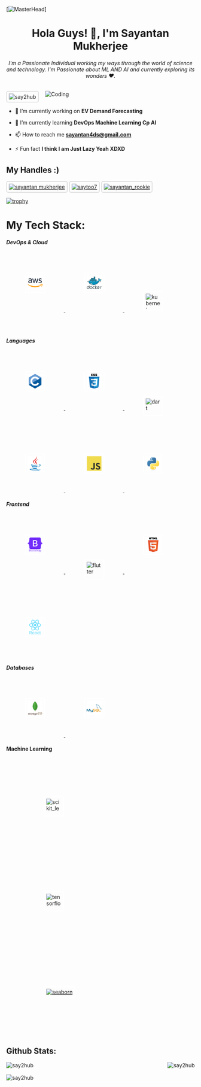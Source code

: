[![MasterHead](https://user-images.githubusercontent.com/10498744/210012254-234538ff-d198-48aa-8964-37e6fd45d227.gif)]
<h1 align="center">Hola Guys! 👋, I'm Sayantan Mukherjee</h1>
<h6 align="center">I'm a Passionate Individual working my ways through the world of science and technology. I'm Passionate about ML AND AI and currently exploring its wonders ❤️.</h6>
<img align="right" alt="Coding" width="400" src="https://cdn.dribbble.com/users/1162077/screenshots/3848914/programmer.gif" />

<p align="left">
  <img src="https://komarev.com/ghpvc/?username=say2hub&label=Profile%20views&color=0e75b6&style=flat" alt="say2hub" style="border: 2px solid #ddd; border-radius: 5px; padding: 5px;" />
</p>

- 🔭 I’m currently working on **EV Demand Forecasting**

- 🌱 I’m currently learning **DevOps Machine Learning Cp AI**

- 📫 How to reach me **sayantan4ds@gmail.com**

- ⚡ Fun fact **I think I am Just Lazy Yeah XDXD**

<h2 align="left">My Handles :)</h2>
<p align="left">
  <a href="https://linkedin.com/in/sayantan-mukherjee" target="_blank"><img align="center" src="https://raw.githubusercontent.com/rahuldkjain/github-profile-readme-generator/master/src/images/icons/Social/linked-in-alt.svg" alt="sayantan mukherjee" height="30" width="40" style="border: 2px solid #ddd; border-radius: 5px; padding: 5px;" /></a>
  <a href="https://kaggle.com/saytoo7" target="_blank"><img align="center" src="https://raw.githubusercontent.com/rahuldkjain/github-profile-readme-generator/master/src/images/icons/Social/kaggle.svg" alt="saytoo7" height="30" width="40" style="border: 2px solid #ddd; border-radius: 5px; padding: 5px;" /></a>
  <a href="https://www.leetcode.com/sayantan_rookie" target="_blank"><img align="center" src="https://raw.githubusercontent.com/rahuldkjain/github-profile-readme-generator/master/src/images/icons/Social/leet-code.svg" alt="sayantan_rookie" height="30" width="40" style="border: 2px solid #ddd; border-radius: 5px; padding: 5px;" /></a>
</p>


[![trophy](https://github-profile-trophy.vercel.app/?username=ryo-ma&theme=onedark)](https://github.com/ryo-ma/github-profile-trophy)

<h1 align="left">My Tech Stack:</h1>
<p align="center">
  <h5 align="left">DevOps & Cloud</h5>
  <a href="https://aws.amazon.com" target="_blank" rel="noreferrer">
    <img src="https://raw.githubusercontent.com/devicons/devicon/master/icons/amazonwebservices/amazonwebservices-original-wordmark.svg" alt="aws" width="40" height="40" style="border: 2px solid white; border-radius: 5px; padding: 5px; margin: 50px; display: inline-block;" />
  </a>
  <a href="https://www.docker.com/" target="_blank" rel="noreferrer">
    <img src="https://raw.githubusercontent.com/devicons/devicon/master/icons/docker/docker-original-wordmark.svg" alt="docker" width="40" height="40" style="border: 2px solid white; border-radius: 5px; padding: 5px; margin: 50px; display: inline-block;" />
  </a>
  <a href="https://kubernetes.io" target="_blank" rel="noreferrer">
    <img src="https://www.vectorlogo.zone/logos/kubernetes/kubernetes-icon.svg" alt="kubernetes" width="40" height="40" style="border: 2px solid white; border-radius: 5px; padding: 5px; margin: 50px; display: inline-block;" />
  </a>

  <h5 align="left">Languages</h5>
  <a href="https://www.cprogramming.com/" target="_blank" rel="noreferrer">
    <img src="https://raw.githubusercontent.com/devicons/devicon/master/icons/c/c-original.svg" alt="c" width="40" height="40" style="border: 2px solid white; border-radius: 5px; padding: 5px; margin: 50px; display: inline-block;" />
  </a>
  <a href="https://www.w3schools.com/css/" target="_blank" rel="noreferrer">
    <img src="https://raw.githubusercontent.com/devicons/devicon/master/icons/css3/css3-original-wordmark.svg" alt="css3" width="40" height="40" style="border: 2px solid white; border-radius: 5px; padding: 5px; margin: 50px; display: inline-block;" />
  </a>
  <a href="https://dart.dev" target="_blank" rel="noreferrer">
    <img src="https://www.vectorlogo.zone/logos/dartlang/dartlang-icon.svg" alt="dart" width="40" height="40" style="border: 2px solid white; border-radius: 5px; padding: 5px; margin: 50px; display: inline-block;" />
  </a>
  <a href="https://www.java.com" target="_blank" rel="noreferrer">
    <img src="https://raw.githubusercontent.com/devicons/devicon/master/icons/java/java-original.svg" alt="java" width="40" height="40" style="border: 2px solid white; border-radius: 5px; padding: 5px; margin: 50px; display: inline-block;" />
  </a>
  <a href="https://developer.mozilla.org/en-US/docs/Web/JavaScript" target="_blank" rel="noreferrer">
    <img src="https://raw.githubusercontent.com/devicons/devicon/master/icons/javascript/javascript-original.svg" alt="javascript" width="40" height="40" style="border: 2px solid white; border-radius: 5px; padding: 5px; margin: 50px; display: inline-block;" />
  </a>
  <a href="https://www.python.org" target="_blank" rel="noreferrer">
    <img src="https://raw.githubusercontent.com/devicons/devicon/master/icons/python/python-original.svg" alt="python" width="40" height="40" style="border: 2px solid white; border-radius: 5px; padding: 5px; margin: 50px; display: inline-block;" />
  </a>

  <h5 align="left">Frontend</h5>
  <a href="https://getbootstrap.com" target="_blank" rel="noreferrer">
    <img src="https://raw.githubusercontent.com/devicons/devicon/master/icons/bootstrap/bootstrap-plain-wordmark.svg" alt="bootstrap" width="40" height="40" style="border: 2px solid white; border-radius: 5px; padding: 5px; margin: 50px; display: inline-block;" />
  </a>
  <a href="https://flutter.dev" target="_blank" rel="noreferrer">
    <img src="https://www.vectorlogo.zone/logos/flutterio/flutterio-icon.svg" alt="flutter" width="40" height="40" style="border: 2px solid white; border-radius: 5px; padding: 5px; margin: 50px; display: inline-block;" />
  </a>
  <a href="https://www.w3.org/html/" target="_blank" rel="noreferrer">
    <img src="https://raw.githubusercontent.com/devicons/devicon/master/icons/html5/html5-original-wordmark.svg" alt="html5" width="40" height="40" style="border: 2px solid white; border-radius: 5px; padding: 5px; margin: 50px; display: inline-block;" />
  </a>
  <a href="https://reactjs.org/" target="_blank" rel="noreferrer">
    <img src="https://raw.githubusercontent.com/devicons/devicon/master/icons/react/react-original-wordmark.svg" alt="react" width="40" height="40" style="border: 2px solid white; border-radius: 5px; padding: 5px; margin: 50px; display: inline-block;" />
  </a>

  <h5 align="left">Databases</h5>
  <a href="https://www.mongodb.com/" target="_blank" rel="noreferrer">
    <img src="https://raw.githubusercontent.com/devicons/devicon/master/icons/mongodb/mongodb-original-wordmark.svg" alt="mongodb" width="40" height="40" style="border: 2px solid white; border-radius: 5px; padding: 5px; margin: 50px; display: inline-block;" />
  </a>
  <a href="https://www.mysql.com/" target="_blank" rel="noreferrer">
    <img src="https://raw.githubusercontent.com/devicons/devicon/master/icons/mysql/mysql-original-wordmark.svg" alt="mysql" width="40" height="40" style="border: 2px solid white; border-radius: 5px; padding: 5px; margin: 50px; display: inline-block;" />
  </a>

  <h4 align="left">Machine Learning</h4>
  <a href="https://scikit-learn.org/" target="_blank" rel="noreferrer">
    <img src="https://upload.wikimedia.org/wikipedia/commons/0/05/Scikit_learn_logo_small.svg" alt="scikit_learn" width="40" height="40" style="border: 2px solid white; border-radius: 5px; padding: 5px; margin: 100px; display: inline-block;" />
  </a>
  <a href="https://www.tensorflow.org" target="_blank" rel="noreferrer">
    <img src="https://www.vectorlogo.zone/logos/tensorflow/tensorflow-icon.svg" alt="tensorflow" width="40" height="40" style="border: 2px solid white; border-radius: 5px; padding: 5px; margin: 100px; display: inline-block;" />
  </a>
  <a href="https://seaborn.pydata.org/" target="_blank" rel="noreferrer">
    <img src="https://seaborn.pydata.org/_images/logo-mark-lightbg.svg" alt="seaborn" width="40" height="40" style="border: 2px solid white; border-radius: 5px; padding: 5px; margin: 100px;" />
  </a>
</p>

<h2 align="left">Github Stats:</h2>
<p>
  <img align="left" src="https://github-readme-stats.vercel.app/api/top-langs?username=say2hub&show_icons=true&locale=en&layout=compact" alt="say2hub" />
</p>

<p>&nbsp;<img align="right" src="https://github-readme-stats.vercel.app/api?username=say2hub&show_icons=true&locale=en" alt="say2hub" /></p>

<p><img align="center" src="https://github-readme-streak-stats.herokuapp.com/?user=say2hub&" alt="say2hub" /></p>


